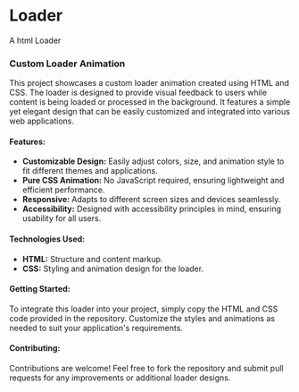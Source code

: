 # Loader
A html Loader


### Custom Loader Animation

This project showcases a custom loader animation created using HTML and CSS. The loader is designed to provide visual feedback to users while content is being loaded or processed in the background. It features a simple yet elegant design that can be easily customized and integrated into various web applications.

#### Features:
- **Customizable Design:** Easily adjust colors, size, and animation style to fit different themes and applications.
- **Pure CSS Animation:** No JavaScript required, ensuring lightweight and efficient performance.
- **Responsive:** Adapts to different screen sizes and devices seamlessly.
- **Accessibility:** Designed with accessibility principles in mind, ensuring usability for all users.

#### Technologies Used:
- **HTML:** Structure and content markup.
- **CSS:** Styling and animation design for the loader.

#### Getting Started:
To integrate this loader into your project, simply copy the HTML and CSS code provided in the repository. Customize the styles and animations as needed to suit your application's requirements.

#### Contributing:
Contributions are welcome! Feel free to fork the repository and submit pull requests for any improvements or additional loader designs.
